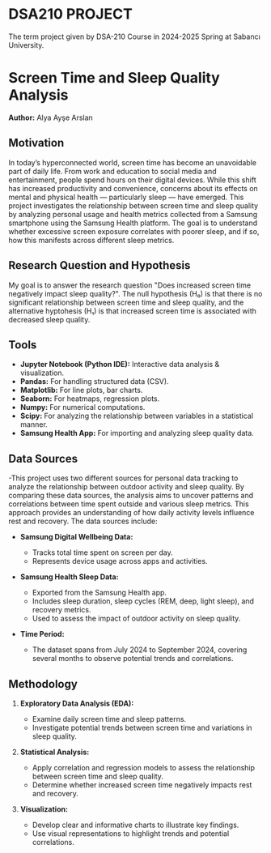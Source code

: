 # DSA210 PROJECT
The term project given by DSA-210 Course in 2024-2025 Spring at Sabancı University.

# Screen Time and Sleep Quality Analysis
**Author:** Alya Ayşe Arslan

## Motivation  
In today’s hyperconnected world, screen time has become an unavoidable part of daily life. From work and education to social media and entertainment, people spend hours on their digital devices. While this shift has increased productivity and convenience, concerns about its effects on mental and physical health — particularly sleep — have emerged. This project investigates the relationship between screen time and sleep quality by analyzing personal usage and health metrics collected from a Samsung smartphone using the Samsung Health platform. The goal is to understand whether excessive screen exposure correlates with poorer sleep, and if so, how this manifests across different sleep metrics.

## Research Question and Hypothesis
My goal is to answer the research question "Does increased screen time negatively impact sleep quality?". The null hypothesis (H₀) is that there is no significant relationship between screen time and sleep quality, and the alternative hyptohesis (H₁) is that increased screen time is associated with decreased sleep quality.

## Tools  
- **Jupyter Notebook (Python IDE):** Interactive data analysis & visualization.
- **Pandas:** For handling structured data (CSV).
- **Matplotlib:** For line plots, bar charts.
- **Seaborn:** For heatmaps, regression plots.
- **Numpy:** For numerical computations.  
- **Scipy:** For analyzing the relationship between variables in a statistical manner.
- **Samsung Health App:** For importing and analyzing sleep quality data.


## Data Sources  
-This project uses two different sources for personal data tracking to analyze the relationship between outdoor activity and sleep quality. By comparing these data sources, the analysis aims to uncover patterns and correlations between time spent outside and various sleep metrics. This approach provides an understanding of how daily activity levels influence rest and recovery. The data sources include:

- **Samsung Digital Wellbeing Data:**  
  - Tracks total time spent on screen per day.  
  - Represents device usage across apps and activities. 

- **Samsung Health Sleep Data:**  
  - Exported from the Samsung Health app. 
  - Includes sleep duration, sleep cycles (REM, deep, light sleep), and recovery metrics.
  - Used to assess the impact of outdoor activity on sleep quality.

- **Time Period:**  
  - The dataset spans from July 2024 to September 2024, covering several months to observe potential trends and correlations. 


## Methodology  
1. **Exploratory Data Analysis (EDA):**  
   - Examine daily screen time and sleep patterns.
   - Investigate potential trends between screen time and variations in sleep quality. 

2. **Statistical Analysis:**  
   - Apply correlation and regression models to assess the relationship between screen time and sleep quality. 
   - Determine whether increased screen time negatively impacts rest and recovery.

3. **Visualization:**  
   - Develop clear and informative charts to illustrate key findings.
   - Use visual representations to highlight trends and potential correlations.
